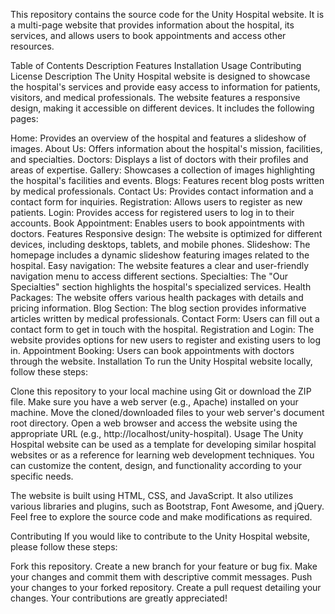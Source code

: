 This repository contains the source code for the Unity Hospital website. It is a multi-page website that provides information about the hospital, its services, and allows users to book appointments and access other resources.

Table of Contents
Description
Features
Installation
Usage
Contributing
License
Description
The Unity Hospital website is designed to showcase the hospital's services and provide easy access to information for patients, visitors, and medical professionals. The website features a responsive design, making it accessible on different devices. It includes the following pages:

Home: Provides an overview of the hospital and features a slideshow of images.
About Us: Offers information about the hospital's mission, facilities, and specialties.
Doctors: Displays a list of doctors with their profiles and areas of expertise.
Gallery: Showcases a collection of images highlighting the hospital's facilities and events.
Blogs: Features recent blog posts written by medical professionals.
Contact Us: Provides contact information and a contact form for inquiries.
Registration: Allows users to register as new patients.
Login: Provides access for registered users to log in to their accounts.
Book Appointment: Enables users to book appointments with doctors.
Features
Responsive design: The website is optimized for different devices, including desktops, tablets, and mobile phones.
Slideshow: The homepage includes a dynamic slideshow featuring images related to the hospital.
Easy navigation: The website features a clear and user-friendly navigation menu to access different sections.
Specialties: The "Our Specialties" section highlights the hospital's specialized services.
Health Packages: The website offers various health packages with details and pricing information.
Blog Section: The blog section provides informative articles written by medical professionals.
Contact Form: Users can fill out a contact form to get in touch with the hospital.
Registration and Login: The website provides options for new users to register and existing users to log in.
Appointment Booking: Users can book appointments with doctors through the website.
Installation
To run the Unity Hospital website locally, follow these steps:

Clone this repository to your local machine using Git or download the ZIP file.
Make sure you have a web server (e.g., Apache) installed on your machine.
Move the cloned/downloaded files to your web server's document root directory.
Open a web browser and access the website using the appropriate URL (e.g., http://localhost/unity-hospital).
Usage
The Unity Hospital website can be used as a template for developing similar hospital websites or as a reference for learning web development techniques. You can customize the content, design, and functionality according to your specific needs.

The website is built using HTML, CSS, and JavaScript. It also utilizes various libraries and plugins, such as Bootstrap, Font Awesome, and jQuery. Feel free to explore the source code and make modifications as required.

Contributing
If you would like to contribute to the Unity Hospital website, please follow these steps:

Fork this repository.
Create a new branch for your feature or bug fix.
Make your changes and commit them with descriptive commit messages.
Push your changes to your forked repository.
Create a pull request detailing your changes.
Your contributions are greatly appreciated!

